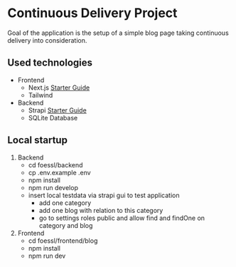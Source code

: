 # Continuous Delivery Project
Goal of the application is the setup of a simple blog page taking continuous delivery into consideration. 

## Used technologies
- Frontend
    - Next.js [Starter Guide](./frontend/blog/README.md)
    - Tailwind 
- Backend 
    - Strapi [Starter Guide](./backend/README.md)
    - SQLite Database

## Local startup
1) Backend
    - cd foessl/backend
    - cp .env.example .env
    - npm install
    - npm run develop
    - insert local testdata via strapi gui to test application 
        - add one category
        - add one blog with relation to this category
        - go to settings roles public and allow find and findOne on category and blog
2) Frontend
    - cd foessl/frontend/blog
    - npm install
    - npm run dev